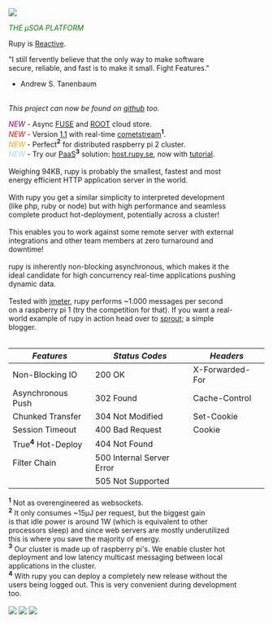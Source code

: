 [![](http://binarytask.com/logo.png)](http://host.rupy.se)

<font color='green'><i>THE µSOA PLATFORM</i></font>

Rupy is [Reactive](http://www.reactivemanifesto.org).

"I still fervently believe that the only way to make software <br>
secure, reliable, and fast is to make it small. Fight Features." <br>
- Andrew S. Tanenbaum<br>
<br>
<i>This project can now be found on <a href='https://github.com/tinspin/rupy'>github</a> too.</i>

<font color='purple'><i>NEW</i></font> - Async <a href='https://code.google.com/p/rupy/wiki/Fuse'>FUSE</a> and <a href='https://code.google.com/p/rupy/wiki/Persistence'>ROOT</a> cloud store.<br>
<font color='red'><i>NEW</i></font> - Version <a href='http://rupy.googlecode.com/files/rupy-1.1.zip'>1.1</a> with real-time <a href='https://code.google.com/p/rupy/wiki/CometStream'>cometstream</a><b><sup>1</sup></b>.<br>
<font color='orange'><i>NEW</i></font> - Perfect<b><sup>2</sup></b> for distributed raspberry pi 2 cluster.<br>
<font color='lightblue'><i>NEW</i></font> - Try our <a href='http://en.wikipedia.org/wiki/Platform_as_a_service'>PaaS</a><b><sup>3</sup></b> solution: <a href='http://host.rupy.se'>host.rupy.se</a>, now with <a href='http://code.google.com/p/rupy/wiki/Tutorial#remote'>tutorial</a>.<br>
<br>
Weighing 94KB, rupy is probably the smallest, fastest and most <br>
energy efficient HTTP application server in the world.<br>
<br>
With rupy you get a similar simplicity to interpreted development <br>
(like php, ruby or node) but with high performance and seamless <br>
complete product hot-deployment, potentially across a cluster!<br>
<br>
This enables you to work against some remote server with external <br>
integrations and other team members at zero turnaround and <br>
downtime!<br>
<br>
rupy is inherently non-blocking asynchronous, which makes it the <br>
ideal candidate for high concurrency real-time applications pushing <br>
dynamic data.<br>
<br>
Tested with <a href='http://jakarta.apache.org/jmeter/'>jmeter</a>, rupy performs ~1.000 messages per second <br>
on a raspberry pi 1 (try the competition for that). If you want a real- <br>
world example of rupy in action head over to <a href='http://sprout.googlecode.com'>sprout</a>; a simple <br>
blogger.<br>
<br>
<table><thead><th> <i>Features</i>           </th><th> <i>Status Codes</i>            </th><th> <i>Headers</i>       </th></thead><tbody>
<tr><td> Non-Blocking IO           </td><td> 200 OK                         </td><td> X-Forwarded-For      </td></tr>
<tr><td> Asynchronous Push         </td><td> 302 Found                      </td><td> Cache-Control        </td></tr>
<tr><td> Chunked Transfer          </td><td> 304 Not Modified               </td><td> Set-Cookie           </td></tr>
<tr><td> Session Timeout           </td><td> 400 Bad Request                </td><td> Cookie               </td></tr>
<tr><td> True<b><sup>4</sup></b> Hot-Deploy </td><td> 404 Not Found                  </td><td>                      </td></tr>
<tr><td> Filter Chain              </td><td> 500 Internal Server Error      </td><td>                      </td></tr>
<tr><td>                           </td><td> 505 Not Supported              </td><td>                      </td></tr></tbody></table>

<b><sup>1</sup></b> Not as overengineered as websockets.<br>
<b><sup>2</sup></b> It only consumes ~15µJ per request, but the biggest gain <br>
is that idle power is around 1W (which is equivalent to other <br>
processors sleep) and since web servers are mostly underutilized <br>
this is where you save the majority of energy.<br>
<b><sup>3</sup></b> Our cluster is made up of raspberry pi's. We enable cluster hot <br>
deployment and low latency multicast messaging between local <br>
applications in the cluster.<br>
<b><sup>4</sup></b> With rupy you can deploy a completely new release without the <br>
users being logged out. This is very convenient during development <br>
too.<br>
<br>
<a href='http://rupy.se'><img src='http://host.rupy.se/powered.png' /></a>
<a href='http://bitcoinbankbook.com'><img src='http://host.rupy.se/btc.png' /></a>
<a href='http://raspberrypi.org'><img src='http://host.rupy.se/rpi.png' /></a>